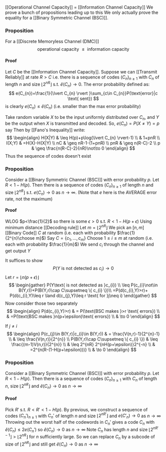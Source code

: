 [[Operational Channel Capacity]] = [[Information Channel Capacity]]
We prove a bunch of propositions leading up to this 
We only actually prove the equality for a [[Binary Symmetric Channel (BSC)]]. 

### Proposition
For a [[Discrete Memoryless Channel (DMC)]] 
$$
\text{operational capacity }\leq \text{ information capacity}
$$
#### Proof
Let $C$ be the [[Information Channel Capacity]]. Suppose we can [[Transmit Reliably]] at rate $R>C$ i.e. there is a sequence of codes $(C_{n})_{n\geq 1}$ with $C_{n}$ of length $n$ and size $\lfloor 2^{nR} \rfloor$ s.t. $\hat{e}(C_{n})\to 0$.
The error probability defined as:
$$
e(C_{n})=\frac{1}{\lvert C_{n} \rvert }\sum_{c\in C_{n}}P(\text{error}|c \text{ sent})
$$
is clearly $e(C_{n})\leq \hat{e}(C_{n})$ (i.e. smaller than the max error probability)

Take random variable $X$ to be the input uniformly distributed over $C_{n}$, and $Y$ be the output when $X$ is transmitted and decoded. 
So, $e(C_{n})=P(X\neq Y)=p$ say
Then by [[Fano's Inequality]] write:
$$
\begin{align}
H(X|Y) & \leq H(p)+p\log(\lvert C_{n} \rvert-1) \\
 & 1+pnR \\
I(X;Y) & =H(X)-H(X|Y) \\
nC & \geq nR-1-(1+pnR) \\
pnR & \geq n(R-C)-2 \\
p & \geq \frac{n(R-C)-2}{nR}\not\to 0
\end{align}
$$
Thus the sequence of codes doesn't exist 

### Proposition
Consider a [[Binary Symmetric Channel (BSC)]] with error probability $p$. Let $R<1-H(p)$.
Then there is a sequence of codes $(C_{n})_{n\geq 1}$ of length $n$ and size $\lfloor 2^{nR} \rfloor$ s.t. $e(C_{n})\to 0$ as $n\to \infty$.
(Note that $e$ here is the AVERAGE error rate, not the maximum)
#### Proof
WLOG $p<\frac{1}{2}$ so there is some $\epsilon>0$ s.t. $R<1-H(p+\epsilon)$
Using minimum distance [[Decoding rule]]
Let $m=\lfloor 2^{nR} \rfloor$
We pick an $[n,m]$ [[Binary Code]] $C$ at random 
(i.e. each with probability $\frac{1}{2^{n}\choose m}$) 
Say $C=\{ c_{1},\dots,c_{m} \}$
Choose $1\leq i\leq m$ at random (i.e. each with probability $\frac{1}{m}$) 
We send $c_{i}$ through the channel and get output $Y$ 

It suffices to show 
$$
P(Y\text{ is not detected as }c_{i})\to 0
$$
Let $r=\lfloor n(p+\epsilon) \rfloor$
$$
\begin{gather}
P(Y\text{ is not detected as }c_{i}) \\
\leq P(c_{i}\not\in B(Y,r))+P(B(Y,r)\cap C\supsetneq \{ c_{i} \})\\
=P(d(c_{i},Y)>r)+ P(d(c_{i},Y)\leq r \land d(c_{j},Y)\leq r \text{ for }j\neq i)
\end{gather}
$$
Now consider those two separately 
$$
\begin{align}
P(d(c_{i},Y)>r)  & = P(\text{BSC makes }>r \text{ errors}) \\
 & =P(\text{BSC makes }n(p+\epsilon)\text{ errors}) \\
 & \to 0
\end{align}
$$

If $j\neq i$
$$
\begin{align}
P(c_{j}\in B(Y,r)|c_{i}\in B(Y,r)) & = \frac{V(n,r)-1}{2^{n}-1} \\
 & \leq \frac{V(n,r)}{2^{n}} \\
P(B(Y,r)\cap C\supsetneq \{ c_{i} \})  & \leq \frac{(m-1)V(n,r)}{2^{n}} \\
 & \leq 2^{nR} 2^{nH(p+\epsilon)}2^{-n} \\
 & =2^{n(R-(1-H(p+\epsilon)))} \\
 & \to 0
\end{align}
$$
### Proposition
Consider a [[Binary Symmetric Channel (BSC)]] with error probability $p$. Let $R<1-H(p)$. Then there is a sequence of codes $(C_{n})_{n\geq 1}$ with $C_{n}$ of length $n$, size $\lfloor 2^{nR} \rfloor$ and $\hat{e}(C_{n})\to 0$ as $n\to \infty$ 
#### Proof
Pick $R'$ s.t. $R<R'<1-H(p)$. By previous, we construct a sequence of codes $(C_{n}')_{n\geq 1}$ with $C_{n}'$ of length $n$ and size $\lfloor 2^{nR'} \rfloor$  and $e(C'_{n})\to 0$ as $n\to \infty$
Throwing out the worst half of the codewords in $C_{n}'$ gives a code $C_{n}$ with $\hat{e}(C_{n})\leq 2e(C_{n}')$ so $\hat{e}(C_{n})\to 0$ as $n\to \infty$
Note $C_{n}$ has length $n$ and size $\lfloor 2^{nR'-1} \rfloor>\lfloor 2^{nR} \rfloor$ for $n$ sufficiently large.
So we can replace $C_{n}$ by a subcode of size of $\lfloor 2^{nR} \rfloor$ and still get $\hat{e}(C_{n})\to 0$ as $n\to \infty$ 
